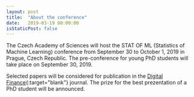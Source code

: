 ```yaml
---
layout: post
title:  "About the conference"
date:   2019-03-19 08:00:00
isStaticPost: false
---
```


The Czech Academy of Sciences will host the STAT OF ML (Statistics of Machine Learning) conference from September 30 to October 1, 2019 in Prague, Czech Republic. The pre-conference for young PhD students will take place on September 30, 2019.

Selected papers will be considered for publication in the [Digital Finance](https://www.springer.com/finance/journal/42521){:target="blank"} journal. The prize for the best prezentation of a PhD student will be announced.

